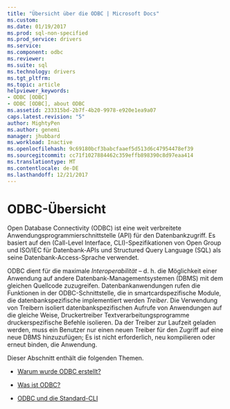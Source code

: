 ```yaml
---
title: "Übersicht über die ODBC | Microsoft Docs"
ms.custom: 
ms.date: 01/19/2017
ms.prod: sql-non-specified
ms.prod_service: drivers
ms.service: 
ms.component: odbc
ms.reviewer: 
ms.suite: sql
ms.technology: drivers
ms.tgt_pltfrm: 
ms.topic: article
helpviewer_keywords:
- ODBC [ODBC]
- ODBC [ODBC], about ODBC
ms.assetid: 233315bd-2b7f-4b20-9978-e920e1ea9a07
caps.latest.revision: "5"
author: MightyPen
ms.author: genemi
manager: jhubbard
ms.workload: Inactive
ms.openlocfilehash: 9c69180bcf3babcfaaef5d513d6c47954478ef39
ms.sourcegitcommit: cc71f1027884462c359effb898390c8d97eaa414
ms.translationtype: MT
ms.contentlocale: de-DE
ms.lasthandoff: 12/21/2017
---
```

# <a name="odbc-overview"></a>ODBC-Übersicht
Open Database Connectivity (ODBC) ist eine weit verbreitete Anwendungsprogrammierschnittstelle (API) für den Datenbankzugriff. Es basiert auf den (Call-Level Interface, CLI)-Spezifikationen von Open Group und ISO/IEC für Datenbank-APIs und Structured Query Language (SQL) als seine Datenbank-Access-Sprache verwendet.  
  
 ODBC dient für die maximale *Interoperabilität* – d. h. die Möglichkeit einer Anwendung auf andere Datenbank-Managementsystemen (DBMS) mit dem gleichen Quellcode zuzugreifen. Datenbankanwendungen rufen die Funktionen in der ODBC-Schnittstelle, die in smartcardspezifische Module, die datenbankspezifische implementiert werden *Treiber*. Die Verwendung von Treibern isoliert datenbankspezifischen Aufrufe von Anwendungen auf die gleiche Weise, Druckertreiber Textverarbeitungsprogramme druckerspezifische Befehle isolieren. Da der Treiber zur Laufzeit geladen werden, muss ein Benutzer nur einen neuen Treiber für den Zugriff auf eine neue DBMS hinzuzufügen; Es ist nicht erforderlich, neu kompilieren oder erneut binden, die Anwendung.  
  
 Dieser Abschnitt enthält die folgenden Themen.  
  
-   [Warum wurde ODBC erstellt?](../../odbc/reference/why-was-odbc-created.md)  
  
-   [Was ist ODBC?](../../odbc/reference/what-is-odbc.md)  
  
-   [ODBC und die Standard-CLI](../../odbc/reference/odbc-and-the-standard-cli.md)
